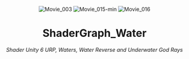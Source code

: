 <header>


![Movie_003](https://github.com/user-attachments/assets/e5e1e5b9-ece4-487c-b058-b9c0a67a66c1)
![Movie_015-min](https://github.com/user-attachments/assets/967018d8-45e4-4653-9164-3efbd15af1cd)
![Movie_016](https://github.com/user-attachments/assets/46e0ce51-94d6-40f4-8caa-83c5c9688c4e)

# ShaderGraph_Water

_Shader Unity 6 URP, Waters, Water Reverse and Underwater God Rays_


